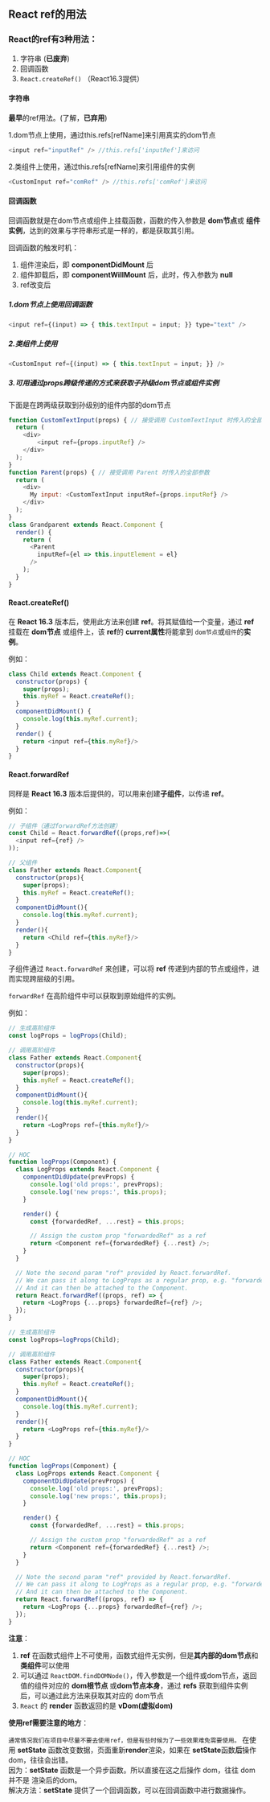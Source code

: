 ## React ref的用法

### React的ref有3种用法：

1. 字符串 (**已废弃**)
2. 回调函数
3. `React.createRef()` （React16.3提供）

#### 字符串

**最早**的ref用法。(了解，**已弃用**)

1.dom节点上使用，通过this.refs[refName]来引用真实的dom节点
```js
<input ref="inputRef" /> //this.refs['inputRef']来访问
```
2.类组件上使用，通过this.refs[refName]来引用组件的实例
```js
<CustomInput ref="comRef" /> //this.refs['comRef']来访问
```

#### 回调函数

回调函数就是在dom节点或组件上挂载函数，函数的传入参数是 **dom节点**或 **组件实例**，达到的效果与字符串形式是一样的，都是获取其引用。

回调函数的触发时机：

1. 组件渲染后，即 **componentDidMount** 后
2. 组件卸载后，即 **componentWillMount** 后，此时，传入参数为 **null**
3. ref改变后

##### 1.dom节点上使用回调函数
```js
<input ref={(input) => { this.textInput = input; }} type="text" />
```

##### 2.类组件上使用
```js
<CustomInput ref={(input) => { this.textInput = input; }} />
```

##### 3.可用通过props跨级传递的方式来获取子孙级dom节点或组件实例

下面是在跨两级获取到孙级别的组件内部的dom节点

```js
function CustomTextInput(props) { // 接受调用 CustomTextInput 时传入的全部参数 
  return (
    <div>
        <input ref={props.inputRef} />
    </div>
  );
}
function Parent(props) { // 接受调用 Parent 时传入的全部参数
  return (
    <div>
      My input: <CustomTextInput inputRef={props.inputRef} />
    </div>
  );
}
class Grandparent extends React.Component {
  render() {
    return (
      <Parent
        inputRef={el => this.inputElement = el}
      />
    );
  }
}
```

#### React.createRef()

在 **React 16.3** 版本后，使用此方法来创建 **ref**。将其赋值给一个变量，通过 **ref** 挂载在 **dom节点** 或组件上，该 **ref**的 **current属性**将能拿到 `dom节点`或`组件`的**实例**。

例如：
```js
class Child extends React.Component {
  constructor(props) {
    super(props);
    this.myRef = React.createRef();
  }
  componentDidMount() {
    console.log(this.myRef.current);
  }
  render() {
    return <input ref={this.myRef}/>
  }
}
```

#### React.forwardRef

同样是 **React 16.3** 版本后提供的，可以用来创建**子组件**，以传递 **ref**。

例如：
```js
// 子组件（通过forwardRef方法创建）
const Child = React.forwardRef((props,ref)=>(
  <input ref={ref} />
));

// 父组件
class Father extends React.Component{
  constructor(props){
    super(props);
    this.myRef = React.createRef();
  }
  componentDidMount(){
    console.log(this.myRef.current);
  }
  render(){
    return <Child ref={this.myRef}/>
  }
}
```
子组件通过 `React.forwardRef` 来创建，可以将 **ref** 传递到内部的节点或组件，进而实现跨层级的引用。

`forwardRef` 在高阶组件中可以获取到原始组件的实例。

例如：

```js
// 生成高阶组件
const logProps = logProps(Child);

// 调用高阶组件
class Father extends React.Component{
  constructor(props){
    super(props);
    this.myRef = React.createRef();
  }
  componentDidMount(){
    console.log(this.myRef.current);
  }
  render(){
    return <LogProps ref={this.myRef}/>
  }
}

// HOC
function logProps(Component) {
  class LogProps extends React.Component {
    componentDidUpdate(prevProps) {
      console.log('old props:', prevProps);
      console.log('new props:', this.props);
    }

    render() {
      const {forwardedRef, ...rest} = this.props;

      // Assign the custom prop "forwardedRef" as a ref
      return <Component ref={forwardedRef} {...rest} />;
    }
  }

  // Note the second param "ref" provided by React.forwardRef.
  // We can pass it along to LogProps as a regular prop, e.g. "forwardedRef"
  // And it can then be attached to the Component.
  return React.forwardRef((props, ref) => {
    return <LogProps {...props} forwardedRef={ref} />;
  });
}
```
```js
// 生成高阶组件
const logProps=logProps(Child);

// 调用高阶组件
class Father extends React.Component{
  constructor(props){
    super(props);
    this.myRef = React.createRef();
  }
  componentDidMount(){
    console.log(this.myRef.current);
  }
  render(){
    return <LogProps ref={this.myRef}/>
  }
}

// HOC
function logProps(Component) {
  class LogProps extends React.Component {
    componentDidUpdate(prevProps) {
      console.log('old props:', prevProps);
      console.log('new props:', this.props);
    }

    render() {
      const {forwardedRef, ...rest} = this.props;

      // Assign the custom prop "forwardedRef" as a ref
      return <Component ref={forwardedRef} {...rest} />;
    }
  }

  // Note the second param "ref" provided by React.forwardRef.
  // We can pass it along to LogProps as a regular prop, e.g. "forwardedRef"
  // And it can then be attached to the Component.
  return React.forwardRef((props, ref) => {
    return <LogProps {...props} forwardedRef={ref} />;
  });
}
``` 

**注意**：
1. **ref** 在函数式组件上不可使用，函数式组件无实例，但是**其内部的dom节点**和**类组件**可以使用
2. 可以通过 `ReactDOM.findDOMNode()`，传入参数是一个组件或dom节点，返回值的组件对应的 **dom根节点** 或**dom节点本身**，通过 **refs** 获取到组件实例后，可以通过此方法来获取其对应的 dom节点
3. `React` 的 **render** 函数返回的是 **vDom(虚拟dom)**

**使用ref需要注意的地方**：

`通常情况我们在项目中尽量不要去使用ref，但是有些时候为了一些效果难免需要使用。`
在使用 **setState** 函数改变数据，页面重新**render**渲染，如果在 **setState**函数**后**操作 dom，往往会出错。<br/>
因为：**setState** 函数是一个异步函数。所以直接在这之后操作 dom，往往 dom 并不是 渲染后的dom。<br/>
解决方法：**setState** 提供了一个回调函数，可以在回调函数中进行数据操作。
